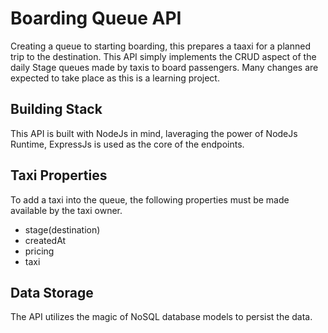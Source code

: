 # Boarding Queue API
Creating a queue to starting boarding, this prepares a taaxi for a planned trip to the destination. This API simply implements the CRUD aspect of the daily Stage queues made by taxis to board passengers. Many changes are expected to take place as this is a learning project.

## Building Stack
This API is built with NodeJs in mind, laveraging the power of NodeJs Runtime, ExpressJs is used as the core of the endpoints.

## Taxi Properties
To add a taxi into the queue, the following properties must be made available by the taxi owner.
-   stage(destination)
-   createdAt
-   pricing
-   taxi
## Data Storage
The API utilizes the magic of NoSQL database models to persist the data.